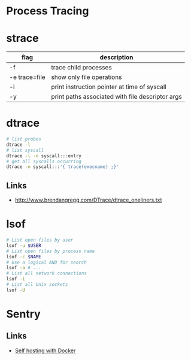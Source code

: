 # Process Tracing

# strace

flag          | description
---           | ---
-f            | trace child processes
-e trace=file | show only file operations
-i            | print instruction pointer at time of syscall
-y            | print paths associated with file descriptor args

# dtrace

```bash
# list probes
dtrace -l
# list syscall
dtrace -l -n syscall:::entry
# get all syscalls occurring
dtrace -n syscall:::'{ trace(execname) ;}'
```

## Links

* <http://www.brendangregg.com/DTrace/dtrace_oneliners.txt>
# lsof

```bash
# List open files by user
lsof -u $USER
# List open files by process name
lsof -c $NAME
# Use a logical AND for search
lsof -a # ...
# List all network connections
lsof -i
# List all Unix sockets
lsof -U
```
# Sentry

## Links

* [Self hosting with Docker](https://develop.sentry.dev/self-hosted/)
